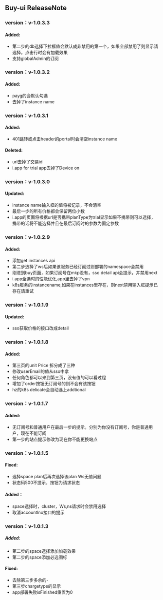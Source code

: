 ## Buy-ui ReleaseNote

### version：v-1.0.3.3
#### Added:
- 第二步的db选择下拉框值会默认成非禁用的第一个，如果全部禁用了则显示请选择，点击行时会有加载效果
- 支持globalAdmin的订阅

### version：v-1.0.3.2
#### Added:
- payg的会默认勾选
- 去掉了instance name

### version：v-1.0.3.1
#### Added:
- 401跳转或点击header的portal时会清空instance name
#### Deleted:
- url去掉了交易id
- i.app for trial app去掉了Device on

### version：v-1.0.3.0
#### Updated:
- instance name输入框的值将被记录，不会清空
- 最后一步的所有价格都会保留两位小数
- i.app的页面将根据url是否携带planType为trial显示如果不携带则可以选择，携带的话将不能选择并且在最后订阅时的参数为固定参数

### version：v-1.0.2.9
#### Added:
- 添加get instances api
- 第二步选择了ws后如果该服务已经订阅过则部署的namespace会禁用
- 刚进到buy页面，如果订阅号在mkp没有，sso detail api会提示，并禁用next
- i.app全选时的性能优化,app里去掉了vpn
- k8s服务的instancename,如果在instances里存在，则next禁用输入框提示已存在请重试

### version：v-1.0.1.9
#### Updated:
- sso获取价格的接口改成detail

### version：v-1.0.1.8
#### Added:
- 第三页的unit Price 拆分成了三种
- 修改userEmail的值从sso中拿
- 任何角色都可以来到第三页，没有值的可以看过程
- 增加了order按钮无订阅号的则不会有该按钮
- hz的k8s delicate会自动选上addtional

### version：v-1.0.1.7
#### Added:
- 无订阅号和普通用户在最后一步的提示，分别为你没有订阅号，你是普通用户，现在不能订阅
- 第一步的站点提示修改为现在你不能更换站点

### version：v-1.0.1.5
#### Fixed:
- 选择space plan后再次选择该plan Ws无值问题
- 状态码500不提示，按钮为请求状态 
####  Added：
- space选择时，cluster，Ws,ns请求时会禁用选择
- 取消accountIno接口的提示

### version：v-1.0.1.3
##### Added:
- 第二步的space选择添加加载效果
- 第二步的space添加必选图标
#### Fixed:
- 去除第三步多余的-
- 第三步chargetype的显示
- app部署失败isFinished重置为0

